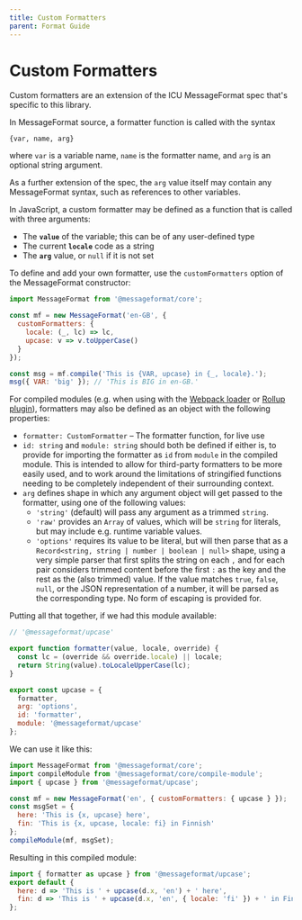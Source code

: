 ```yaml
---
title: Custom Formatters
parent: Format Guide
---
```


# Custom Formatters

Custom formatters are an extension of the ICU MessageFormat spec that's specific to this library.

In MessageFormat source, a formatter function is called with the syntax

```
{var, name, arg}
```

where `var` is a variable name, `name` is the formatter name, and `arg` is an optional string argument.

As a further extension of the spec, the `arg` value itself may contain any MessageFormat syntax, such as references to other variables.

In JavaScript, a custom formatter may be defined as a function that is called with three arguments:

- The **`value`** of the variable; this can be of any user-defined type
- The current **`locale`** code as a string
- The **`arg`** value, or `null` if it is not set

To define and add your own formatter, use the `customFormatters` option of the MessageFormat constructor:

```js
import MessageFormat from '@messageformat/core';

const mf = new MessageFormat('en-GB', {
  customFormatters: {
    locale: (_, lc) => lc,
    upcase: v => v.toUpperCase()
  }
});

const msg = mf.compile('This is {VAR, upcase} in {_, locale}.');
msg({ VAR: 'big' }); // 'This is BIG in en-GB.'
```

For compiled modules (e.g. when using with the [Webpack loader](webpack.md) or [Rollup plugin](rollup.md)),
formatters may also be defined as an object with the following properties:

- `formatter: CustomFormatter` – The formatter function, for live use
- `id: string` and `module: string` should both be defined if either is, to provide for importing the formatter as `id` from `module` in the compiled module.
  This is intended to allow for third-party formatters to be more easily used,
  and to work around the limitations of stringified functions needing to be completely independent of their surrounding context.
- `arg` defines shape in which any argument object will get passed to the formatter, using one of the following values:
  - `'string'` (default) will pass any argument as a trimmed `string`.
  - `'raw'` provides an `Array` of values, which will be `string` for literals, but may include e.g. runtime variable values.
  - `'options'` requires its value to be literal, but will then parse that as a `Record<string, string | number | boolean | null>` shape,
    using a very simple parser that first splits the string on each `,` and for each pair considers trimmed content before the first `:` as the key and the rest as the (also trimmed) value.
    If the value matches `true`, `false`, `null`, or the JSON representation of a number, it will be parsed as the corresponding type.
    No form of escaping is provided for.

Putting all that together, if we had this module available:

```js
// '@messageformat/upcase'

export function formatter(value, locale, override) {
  const lc = (override && override.locale) || locale;
  return String(value).toLocaleUpperCase(lc);
}

export const upcase = {
  formatter,
  arg: 'options',
  id: 'formatter',
  module: '@messageformat/upcase'
};
```

We can use it like this:

```js
import MessageFormat from '@messageformat/core';
import compileModule from '@messageformat/core/compile-module';
import { upcase } from '@messageformat/upcase';

const mf = new MessageFormat('en', { customFormatters: { upcase } });
const msgSet = {
  here: 'This is {x, upcase} here',
  fin: 'This is {x, upcase, locale: fi} in Finnish'
};
compileModule(mf, msgSet);
```

Resulting in this compiled module:

```js
import { formatter as upcase } from '@messageformat/upcase';
export default {
  here: d => 'This is ' + upcase(d.x, 'en') + ' here',
  fin: d => 'This is ' + upcase(d.x, 'en', { locale: 'fi' }) + ' in Finnish'
};
```

